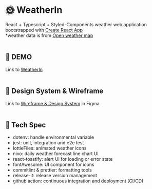 # 🌞 WeatherIn

React + Typescript + Styled-Components weather web application bootstrapped with [Create React App](https://github.com/facebook/create-react-app) <br /> \*weather data is from [Open weather map](https://api.openweathermap.org) <br /><br />

## 🍭 DEMO

Link to [WeatherIn](https://weather-in.vercel.app/) <br /><br />

## 🎨 Design System & Wireframe

Link to [Wireframe & Design System](https://www.figma.com/file/halBFe0PAp9wpAWrfsIPPk/WeatherIn?type=design&node-id=15%3A19&t=g3EwcsXNzf4KacDC-1) in Figma <br /><br />

## 🤖 Tech Spec

- dotenv: handle environmental variable
- jest: unit, integration and e2e test
- lottieFiles: animated weather icons
- nivo: daily weather forecast line chart UI
- react-toastify: alert UI for loading or error state
- fontAwesome: UI component for icons
- commitlint & prettier: formatting tools
- release-it: release version management
- github action: continuous integration and deployment (CI/CD)
